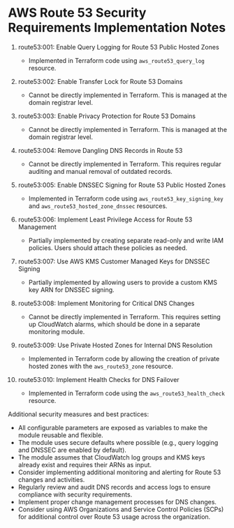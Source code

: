 # AWS Route 53 Security Requirements Implementation Notes

1. route53:001: Enable Query Logging for Route 53 Public Hosted Zones
   - Implemented in Terraform code using `aws_route53_query_log` resource.

2. route53:002: Enable Transfer Lock for Route 53 Domains
   - Cannot be directly implemented in Terraform. This is managed at the domain registrar level.

3. route53:003: Enable Privacy Protection for Route 53 Domains
   - Cannot be directly implemented in Terraform. This is managed at the domain registrar level.

4. route53:004: Remove Dangling DNS Records in Route 53
   - Cannot be directly implemented in Terraform. This requires regular auditing and manual removal of outdated records.

5. route53:005: Enable DNSSEC Signing for Route 53 Public Hosted Zones
   - Implemented in Terraform code using `aws_route53_key_signing_key` and `aws_route53_hosted_zone_dnssec` resources.

6. route53:006: Implement Least Privilege Access for Route 53 Management
   - Partially implemented by creating separate read-only and write IAM policies. Users should attach these policies as needed.

7. route53:007: Use AWS KMS Customer Managed Keys for DNSSEC Signing
   - Partially implemented by allowing users to provide a custom KMS key ARN for DNSSEC signing.

8. route53:008: Implement Monitoring for Critical DNS Changes
   - Cannot be directly implemented in Terraform. This requires setting up CloudWatch alarms, which should be done in a separate monitoring module.

9. route53:009: Use Private Hosted Zones for Internal DNS Resolution
   - Implemented in Terraform code by allowing the creation of private hosted zones with the `aws_route53_zone` resource.

10. route53:010: Implement Health Checks for DNS Failover
    - Implemented in Terraform code using the `aws_route53_health_check` resource.

Additional security measures and best practices:
- All configurable parameters are exposed as variables to make the module reusable and flexible.
- The module uses secure defaults where possible (e.g., query logging and DNSSEC are enabled by default).
- The module assumes that CloudWatch log groups and KMS keys already exist and requires their ARNs as input.
- Consider implementing additional monitoring and alerting for Route 53 changes and activities.
- Regularly review and audit DNS records and access logs to ensure compliance with security requirements.
- Implement proper change management processes for DNS changes.
- Consider using AWS Organizations and Service Control Policies (SCPs) for additional control over Route 53 usage across the organization.